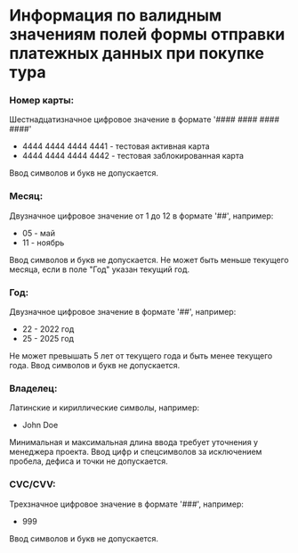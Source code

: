 # Информация по валидным значениям полей формы отправки платежных данных при покупке тура

### Номер карты:

Шестнадцатизначное цифровое значение в формате '#### #### #### ####'

- 4444 4444 4444 4441 - тестовая активная карта
- 4444 4444 4444 4442 - тестовая заблокированная карта

Ввод символов и букв не допускается.

### Месяц:

Двузначное цифровое значение от 1 до 12 в формате '##', например:
- 05 - май
- 11 - ноябрь

Ввод символов и букв не допускается. Не может быть меньше текущего месяца, если в поле "Год" указан текущий год.

### Год:

Двузначное цифровое значение в формате '##', например:
- 22 - 2022 год
- 25 - 2025 год

Не может превышать 5 лет от текущего года и быть менее текущего года. Ввод символов и букв не допускается.

### Владелец:

Латинские и кириллические символы, например:

- John Doe

Минимальная и максимальная длина ввода требует уточнения у менеджера проекта.
Ввод цифр и спецсимволов за исключением пробела, дефиса и точки не допускается.

### CVC/CVV:

Трехзначное цифровое значение в формате '###', например:
- 999

Ввод символов и букв не допускается.